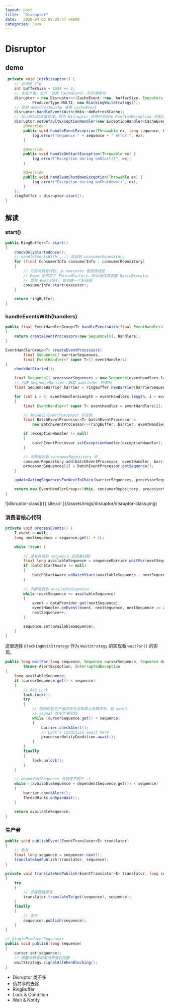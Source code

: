 ```yaml
---
layout: post
title:  "Disruptor"
date:   2020-04-03 09:26:47 +0800
categories: Java
---
```


# Disruptor

## demo

```java
 private void initDisruptor() {
    // 必须是 2^n
    int bufferSize = 1024 << 2;
    // 多生产者，生产、消费 CacheEvent，队列满等待
    disruptor = new Disruptor<>(CacheEvent::new, bufferSize, Executors.defaultThreadFactory(),
            ProducerType.MULTI, new BlockingWaitStrategy());
    // 使用 doRefreshCache 消费 cacheEvent
    disruptor.handleEventsWith(this::doRefreshCache);
    // 加上默认的异常处理，因为 Disruptor 自带的会抛出 RunTimeException 杀死消费者线程
    disruptor.setDefaultExceptionHandler(new ExceptionHandler<CacheEvent>() {
        @Override
        public void handleEventException(Throwable ex, long sequence, CacheEvent event) {
            log.error("sequence " + sequence + " error!", ex);
        }

        @Override
        public void handleOnStartException(Throwable ex) {
            log.error("Exception during onStart()", ex);
        }

        @Override
        public void handleOnShutdownException(Throwable ex) {
            log.error("Exception during onShutdown()", ex);
        }
    });
    ringBuffer = disruptor.start();
}
```


## 解读

### start()
```java
public RingBuffer<T> start()
{
    checkOnlyStartedOnce();
    // handleEventsWith(...) 添加到 consumerRepository
    for (final ConsumerInfo consumerInfo : consumerRepository)
    {
        // 开启消费者线程，从 executor 里获得线程
        // Demo 里指定了 ThreadFactory，默认通过其创建 BasicExecutor
        // 而其 execute() 是创建一个新线程
        consumerInfo.start(executor);
    }

    return ringBuffer;
}
```

### handleEventsWith(handlers)

```java
public final EventHandlerGroup<T> handleEventsWith(final EventHandler<? super T>... handlers)
{
    return createEventProcessors(new Sequence[0], handlers);
}

EventHandlerGroup<T> createEventProcessors(
        final Sequence[] barrierSequences,
        final EventHandler<? super T>[] eventHandlers)
{
    checkNotStarted();

    final Sequence[] processorSequences = new Sequence[eventHandlers.length];
    // 创建 SequenceBarrier：跟踪 publisher 的游标
    final SequenceBarrier barrier = ringBuffer.newBarrier(barrierSequences);

    for (int i = 0, eventHandlersLength = eventHandlers.length; i < eventHandlersLength; i++)
    {
        final EventHandler<? super T> eventHandler = eventHandlers[i];

        // 核心接口 EventProcessor 实现类
        final BatchEventProcessor<T> batchEventProcessor =
            new BatchEventProcessor<>(ringBuffer, barrier, eventHandler);

        if (exceptionHandler != null)
        {
            batchEventProcessor.setExceptionHandler(exceptionHandler);
        }

        // 消费者加到 consumerRepository 中
        consumerRepository.add(batchEventProcessor, eventHandler, barrier);
        processorSequences[i] = batchEventProcessor.getSequence();
    }

    updateGatingSequencesForNextInChain(barrierSequences, processorSequences);

    return new EventHandlerGroup<>(this, consumerRepository, processorSequences);
}
```
![disruptor-class]({{ site.url }}/assets/imgs/disruptor/disruptor-class.png)
<!-- ```plantuml
@startuml Disruptor 组建图
interface Runnable {
    void run()
}

interface EventProcessor {
    Sequence getSequence()
    void halt()
    boolean isRunning()
}

class BatchEventProcessor<T> {
    - Sequence //自建
    - SequenceBarrier
    - EventHandler<? super T>
    - DataProvider

    - processEvents()
}

class Sequence {
    long get()
}

class RhsPadding {

}

interface SequenceBarrier {
    long waitFor(long sequence)
    long getCursor()
    boolean isAlerted()
    void alert()
    void clearAlert()
    void checkAlert()
}

class ProcessingSequenceBarrier {
    - WaitStrategy
    - Sequence dependentSequence
    - Sequence cursorSequence
    - Sequencer sequencer
}

interface EventHandler<T> {
    void onEvent(T event, long sequence, boolean endOfBatch)
}

interface DataProvider<T> {
    T get(long sequence)
}

class RingBuffer<E> {
    - Sequencer
    E get(long sequence)
    void publishEvent(EventTranslator<E> translator)
    void publish(long sequence)
}

interface Sequencer {
    SequenceBarrier newBarrier(Sequence... sequencesToTrack)
    long getMinimumSequence()
    ..
    long getHighestPublishedSequence(long nextSequence, 
    long availableSequence)
    ..
    long next()
    void publish(long sequence)
}

abstract class AbstractSequencer {
    - WaitStrategy
    - Sequence cursor //自建
    - volatile Sequence[] gatingSequences
}

interface WaitStrategy {
    long waitFor(long sequence, Sequence cursor, 
    Sequence dependentSequence, SequenceBarrier barrier)
    ..
    void signalAllWhenBlocking()
}

Runnable <|--- EventProcessor
EventProcessor <|--- BatchEventProcessor

DataProvider <|--- RingBuffer


BatchEventProcessor *-- Sequence

RhsPadding <|--- Sequence

BatchEventProcessor *-- SequenceBarrier
BatchEventProcessor *-- EventHandler
BatchEventProcessor *-- DataProvider
RingBuffer *-- Sequencer

Sequencer <|--- AbstractSequencer
Sequencer -- SequenceBarrier : create >

SequenceBarrier <|--- ProcessingSequenceBarrier
ProcessingSequenceBarrier *-- Sequencer

ProcessingSequenceBarrier *-- WaitStrategy
AbstractSequencer *-- WaitStrategy
@enduml
``` -->

### 消费者核心代码

```java
private void processEvents() {
    T event = null;
    long nextSequence = sequence.get() + 1L;

    while (true) {
    
        // 没有有效的 sequence 会阻塞线程
        final long availableSequence = sequenceBarrier.waitFor(nextSequence);
        if (batchStartAware != null)
        {
            batchStartAware.onBatchStart(availableSequence - nextSequence + 1);
        }
        
        // 不断消费到 availableSequence
        while (nextSequence <= availableSequence)
        {
            event = dataProvider.get(nextSequence);
            eventHandler.onEvent(event, nextSequence, nextSequence == availableSequence);
            nextSequence++;
        }

        sequence.set(availableSequence);
    }
}
```

这里选择 `BlockingWaitStrategy` 作为 `WaitStrategy` 的实现看 `waitFor()` 的实现。

```java
public long waitFor(long sequence, Sequence cursorSequence, Sequence dependentSequence, SequenceBarrier barrier)
        throws AlertException, InterruptedException
{
    long availableSequence;
    if (cursorSequence.get() < sequence)
    {
        // AQS Lock
        lock.lock();
        try
        {
            // 假如现有生产者的序号没有跟上消费序号，就 await
            // signal 在生产者实现
            while (cursorSequence.get() < sequence)
            {
                barrier.checkAlert();
                // Lock's Condition await here
                processorNotifyCondition.await();
            }
        }
        finally
        {
            lock.unlock();
        }
    }

    // dependentSequence 目前还不明白 :(
    while ((availableSequence = dependentSequence.get()) < sequence)
    {
        barrier.checkAlert();
        ThreadHints.onSpinWait();
    }

    return availableSequence;
}
```

### 生产者

```java
public void publishEvent(EventTranslator<E> translator)
{
    // 取号
    final long sequence = sequencer.next();
    translateAndPublish(translator, sequence);
}

private void translateAndPublish(EventTranslator<E> translator, long sequence)
{
    try
    {
        // 设置数据属性
        translator.translateTo(get(sequence), sequence);
    }
    finally
    {
        // 发布
        sequencer.publish(sequence);
    }
}

// SingleProducerSequencer 
public void publish(long sequence)
{
    cursor.set(sequence);
    // 唤醒消费者如果消费者在阻塞
    waitStrategy.signalAllWhenBlocking();
}
```

- Disruptor 类不多
- 伪共享的去除
- RingBuffer
- Lock & Condition
- Wait & Notify